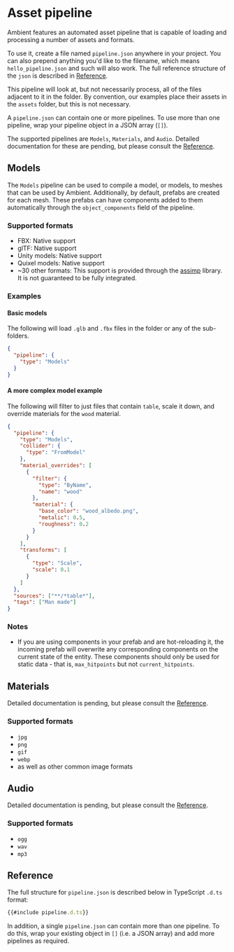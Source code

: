 # Asset pipeline

Ambient features an automated asset pipeline that is capable of loading and processing a number of assets and formats.

To use it, create a file named `pipeline.json` anywhere in your project. You can also prepend anything you'd like to the filename, which means `hello_pipeline.json` and such will also work. The full reference structure of the `json` is described in [Reference](#reference).

This pipeline will look at, but not necessarily process, all of the files adjacent to it in the folder. By convention, our examples place their assets in the `assets` folder, but this is not necessary.

A `pipeline.json` can contain one or more pipelines. To use more than one pipeline, wrap your pipeline object in a JSON array (`[]`).

The supported pipelines are `Models`, `Materials`, and `Audio`. Detailed documentation for these are pending, but please consult the [Reference](#reference).

## Models

The `Models` pipeline can be used to compile a model, or models, to meshes that can be used by Ambient. Additionally, by default, prefabs are created for each mesh. These prefabs can have components added to them automatically through the `object_components` field of the pipeline.

### Supported formats

- FBX: Native support
- glTF: Native support
- Unity models: Native support
- Quixel models: Native support
- ~30 other formats: This support is provided through the [assimp](https://github.com/assimp/assimp) library. It is not guaranteed to be fully integrated.

### Examples

#### Basic models

The following will load `.glb` and `.fbx` files in the folder or any of the sub-folders.

```json
{
  "pipeline": {
    "type": "Models"
  }
}
```

#### A more complex model example

The following will filter to just files that contain `table`, scale it down, and override materials for the `wood` material.

```json
{
  "pipeline": {
    "type": "Models",
    "collider": {
      "type": "FromModel"
    },
    "material_overrides": [
      {
        "filter": {
          "type": "ByName",
          "name": "wood"
        },
        "material": {
          "base_color": "wood_albedo.png",
          "metalic": 0.5,
          "roughness": 0.2
        }
      }
    ],
    "transforms": [
      {
        "type": "Scale",
        "scale": 0.1
      }
    ]
  },
  "sources": ["**/*table*"],
  "tags": ["Man made"]
}
```

### Notes

- If you are using components in your prefab and are hot-reloading it, the incoming prefab will overwrite any corresponding components on the current state of the entity. These components should only be used for static data - that is, `max_hitpoints` but not `current_hitpoints`.

## Materials

Detailed documentation is pending, but please consult the [Reference](#reference).

### Supported formats

- `jpg`
- `png`
- `gif`
- `webp`
- as well as other common image formats

## Audio

Detailed documentation is pending, but please consult the [Reference](#reference).

### Supported formats

- `ogg`
- `wav`
- `mp3`

## Reference

The full structure for `pipeline.json` is described below in TypeScript `.d.ts` format:

```typescript
{{#include pipeline.d.ts}}
```

In addition, a single `pipeline.json` can contain more than one pipeline. To do this, wrap your existing object in `[]` (i.e. a JSON array) and add more pipelines as required.
